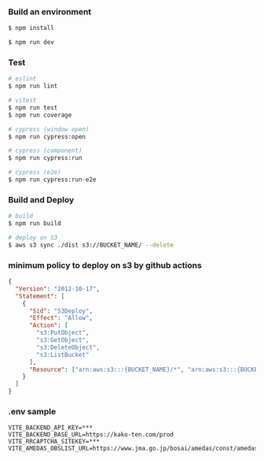 ### Build an environment

```bash
$ npm install

$ npm run dev
```

### Test

```bash
# eslint
$ npm run lint

# vitest
$ npm run test
$ npm run coverage

# cypress (window open)
$ npm run cypress:open

# cypress (component)
$ npm run cypress:run

# cypress (e2e)
$ npm run cypress:run-e2e
```

### Build and Deploy

```bash
# build
$ npm run build

# deploy on S3
$ aws s3 sync ./dist s3://BUCKET_NAME/ --delete
```

### minimum policy to deploy on s3 by github actions

```json
{
  "Version": "2012-10-17",
  "Statement": [
    {
      "Sid": "S3Deploy",
      "Effect": "Allow",
      "Action": [
        "s3:PutObject",
        "s3:GetObject",
        "s3:DeleteObject",
        "s3:ListBucket"
      ],
      "Resource": ["arn:aws:s3:::{BUCKET_NAME}/*", "arn:aws:s3:::{BUCKET_NAME}"]
    }
  ]
}
```

### .env sample

```
VITE_BACKEND_API_KEY=***
VITE_BACKEND_BASE_URL=https://kako-ten.com/prod
VITE_RRCAPTCHA_SITEKEY=***
VITE_AMEDAS_OBSLIST_URL=https://www.jma.go.jp/bosai/amedas/const/amedastable.json
```

